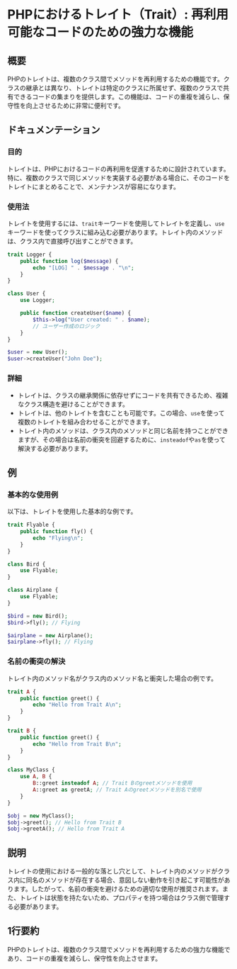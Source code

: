 <!--
Meta Description: # PHPにおけるトレイト（Trait）: 再利用可能なコードのための強力な機能 ## 概要 PHPのトレイトは、複数のクラス間でメソッドを再利用するための機能です。クラスの継承とは異なり、トレイトは特定のクラスに所属せず、複数のクラスで共有できるコードの集まりを提供します。この機能は、コードの重複...
Meta Keywords: trait, use, public, function, user
-->

# PHPにおけるトレイト（Trait）: 再利用可能なコードのための強力な機能

## 概要
PHPのトレイトは、複数のクラス間でメソッドを再利用するための機能です。クラスの継承とは異なり、トレイトは特定のクラスに所属せず、複数のクラスで共有できるコードの集まりを提供します。この機能は、コードの重複を減らし、保守性を向上させるために非常に便利です。

## ドキュメンテーション

### 目的
トレイトは、PHPにおけるコードの再利用を促進するために設計されています。特に、複数のクラスで同じメソッドを実装する必要がある場合に、そのコードをトレイトにまとめることで、メンテナンスが容易になります。

### 使用法
トレイトを使用するには、`trait`キーワードを使用してトレイトを定義し、`use`キーワードを使ってクラスに組み込む必要があります。トレイト内のメソッドは、クラス内で直接呼び出すことができます。

```php
trait Logger {
    public function log($message) {
        echo "[LOG] " . $message . "\n";
    }
}

class User {
    use Logger;

    public function createUser($name) {
        $this->log("User created: " . $name);
        // ユーザー作成のロジック
    }
}

$user = new User();
$user->createUser("John Doe");
```

### 詳細
- トレイトは、クラスの継承関係に依存せずにコードを共有できるため、複雑なクラス構造を避けることができます。
- トレイトは、他のトレイトを含むことも可能です。この場合、`use`を使って複数のトレイトを組み合わせることができます。
- トレイト内のメソッドは、クラス内のメソッドと同じ名前を持つことができますが、その場合は名前の衝突を回避するために、`insteadof`や`as`を使って解決する必要があります。

## 例

### 基本的な使用例
以下は、トレイトを使用した基本的な例です。

```php
trait Flyable {
    public function fly() {
        echo "Flying\n";
    }
}

class Bird {
    use Flyable;
}

class Airplane {
    use Flyable;
}

$bird = new Bird();
$bird->fly(); // Flying

$airplane = new Airplane();
$airplane->fly(); // Flying
```

### 名前の衝突の解決
トレイト内のメソッド名がクラス内のメソッド名と衝突した場合の例です。

```php
trait A {
    public function greet() {
        echo "Hello from Trait A\n";
    }
}

trait B {
    public function greet() {
        echo "Hello from Trait B\n";
    }
}

class MyClass {
    use A, B {
        B::greet insteadof A; // Trait Bのgreetメソッドを使用
        A::greet as greetA; // Trait Aのgreetメソッドを別名で使用
    }
}

$obj = new MyClass();
$obj->greet(); // Hello from Trait B
$obj->greetA(); // Hello from Trait A
```

## 説明
トレイトの使用における一般的な落とし穴として、トレイト内のメソッドがクラス内に同名のメソッドが存在する場合、意図しない動作を引き起こす可能性があります。したがって、名前の衝突を避けるための適切な使用が推奨されます。また、トレイトは状態を持たないため、プロパティを持つ場合はクラス側で管理する必要があります。

## 1行要約
PHPのトレイトは、複数のクラス間でメソッドを再利用するための強力な機能であり、コードの重複を減らし、保守性を向上させます。